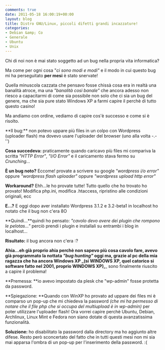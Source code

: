 ```yaml
---
comments: true
date: 2011-05-18 16:00:19+00:00
layout: blog
title: Distro GNU/Linux, piccoli difetti grandi incazzature!
categories:
- Debian &amp; Co
- Generale
- Ubuntu
- Unix
---
```


Chi di noi non è mai stato soggetto ad un bug nella propria vita informatica?

Ma come per ogni cosa "_ci sono modi e modi"_ e il modo in cui questo bug mi ha perseguitato **per mesi** è stato snervate!

Quella minuscola cazzata che pensavo fosse chissà cosa era in realtà una banalità atroce, ma una _"banalità così banale"_ che ancora adesso non riesco a capacitarmi di come sia possibile non solo che ci sia un bug del genere, ma che sia pure stato Windows XP a farmi capire il perchè di tutto questo casino!

Ma andiamo con ordine, vediamo di capire cos'è successo e come si è risolto.

<!-- more -->**Il bug:** non potevo uppare più files in un colpo con Wordpress (uploader flash) ma dovevo usare l'uploader del browser (uno alla volta -.-'')

**Cosa succedeva:** praticamente quando caricavo più files mi compariva la scritta _"HTTP Error"_, _"I/O Error"_ e il caricamento stava fermo su _Crunching..._

**È un bug noto?** Eccome! provate a scrivere su google _"wordpress i/o error"_ oppure _"wordpress flash uploader"_ oppure _"wordpress upload http error"_

**Workaround?** Ehh...le ho provate tutte! Tutto quello che ho trovato ho provato! Modifica php.ini, modifica .htaccess, ripristino alle condizioni originali, ecc

**E...?** E oggi dopo aver installato Wordpress 3.1.2 e 3.2-beta1 in localhost ho notato che il bug non c'era 8O

**Quindi...**quindi ho pensato: _"cavolo devo avere dei plugin che rompono le pelotas..."_ perciò prendi i plugin e installali su entrambi i blog in localhost...

**Risultato:** il bug ancora non c'era :?

**Ahia...**eh già proprio ahia perchè non sapevo più cosa cavolo fare, avevo già programmato la nottata _"bug hunting"_ oggi ma, grazie al pc della mia ragazza che ha ancora Windows XP _**(si WINDOWS XP, quel catorico si software fatto nel 2001, proprio WINDOWS XP),**_ sono finalmente riuscito a capire il problema!

**Premessa: **io avevo impostato da plesk che "wp-admin" fosse protetta da password.

**Spiegazione: **Quando con WinXP ho provato ad uppare dei files mi è comparso un pop-up che mi chiedeva la password _(che mi ha permesso di notare che il file php che si occupa del multiupload è in wp-admin)_ per poter utilizzare l'uploader flash! Ora vorrei capire perchè Ubuntu, Debian, Archlinux, Linux Mint e Fedora non siano dotate di questa avanzatissima funzionalità.

**Soluzione:** ho disabilitato la password dalla directory ma ho aggiunto altre difese. Resto però sconcertato del fatto che in tutti questi mesi non mi sia mai apparsa l'ombra di un pop-up per l'inserimento della password. :(
